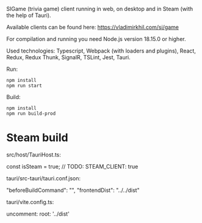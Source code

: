 SIGame (trivia game) client running in web, on desktop and in Steam (with the help of Tauri).

Available clients can be found here: https://vladimirkhil.com/si/game

For compilation and running you need Node.js version 18.15.0 or higher.

Used technologies: Typescript, Webpack (with loaders and plugins), React, Redux, Redux Thunk, SignalR, TSLint, Jest, Tauri.

Run:

```
npm install
npm run start
```

Build:

```
npm install
npm run build-prod
```

# Steam build

src/host/TauriHost.ts:

const isSteam = true; // TODO: STEAM_CLIENT: true

tauri/src-tauri/tauri.conf.json:

"beforeBuildCommand": "",
"frontendDist": "../../dist"

tauri/vite.config.ts:

uncomment: root: '../dist'